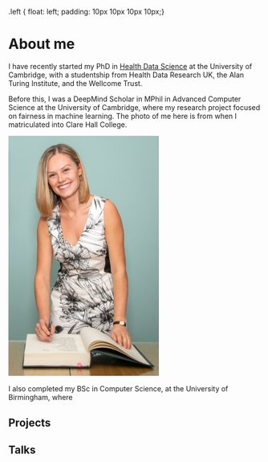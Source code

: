.left {
 float: left;
 padding: 10px 10px 10px 10px;}
 
 
 
# About me 

I have recently started my PhD in [Health Data Science](https://www.hdruk.ac.uk/careers-in-health-data-science/phd-programme/) at the University of Cambridge, with a studentship from Health Data Research UK, the Alan Turing Institute, and the Wellcome Trust. 

Before this, I was a DeepMind Scholar in MPhil in Advanced Computer Science at the University of Cambridge, where my research project focused on fairness in machine learning. The photo of me here is from when I matriculated into Clare Hall College. 

<img src="/matriculation-photo-full.jpeg" width="300" class="left"/>

I also completed my BSc in Computer Science, at the University of Birmingham, where 

## Projects 


## Talks






